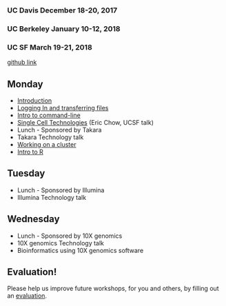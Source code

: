 ### UC Davis December 18-20, 2017
### UC Berkeley January 10-12, 2018
### UC SF March 19-21, 2018

[github link](https://github.com/ucdavis-bioinformatics-training/2017_2018-single-cell-RNA-sequencing-Workshop-UCD_UCB_UCSF)

Monday
----------
* [Introduction](monday/Introduction.pdf)
* [Logging In and transferring files](monday/logging-in)
* [Intro to command-line](monday/command-line-intro)
* [Single Cell Technologies]() (Eric Chow, UCSF talk)
* Lunch - Sponsored by Takara
* Takara Technology talk
* [Working on a cluster](monday/cluster.md)
* [Intro to R](friday/Intro2R.md)

Tuesday
----------

* Lunch - Sponsored by Illumina
* Illumina Technology talk

Wednesday
----------

* Lunch - Sponsored by 10X genomics
* 10X genomics Technology talk
* Bioinformatics using 10X genomics software 


Evaluation!
----------
Please help us improve future workshops, for you and others, by filling out an [evaluation]().
